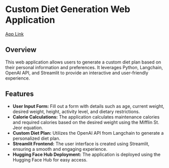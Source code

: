 # Custom Diet Generation Web Application

[App Link](https://huggingface.co/spaces/v23joshi/Custom-Diet-Plan)

## Overview

This web application allows users to generate a custom diet plan based on their personal information and preferences. It leverages Python, Langchain, OpenAI API, and Streamlit to provide an interactive and user-friendly experience.

## Features

- **User Input Form:** Fill out a form with details such as age, current weight, desired weight, height, activity level, and dietary restrictions.
- **Calorie Calculations:** The application calculates maintenance calories and required calories based on the desired weight using the Mifflin St. Jeor equation.
- **Custom Diet Plan:** Utilizes the OpenAI API from Langchain to generate a personalized diet plan.
- **Streamlit Frontend:** The user interface is created using Streamlit, ensuring a smooth and engaging experience.
- **Hugging Face Hub Deployment:** The application is deployed using the Hugging Face Hub for easy access.
